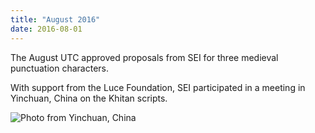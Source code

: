 ```yaml
---
title: "August 2016"
date: 2016-08-01
---
```


The August UTC approved proposals from SEI for three medieval punctuation characters.
 
With support from the Luce Foundation, SEI participated in a meeting in Yinchuan, China on the Khitan scripts.

![Photo from Yinchuan, China](/sei/static/img/yinchuan.jpg)
